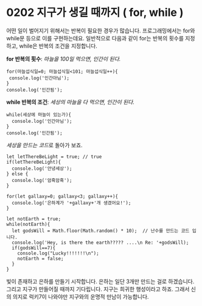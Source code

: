 # 0202 지구가 생길 때까지 ( for, while )

어떤 일이 벌어지기 위해서는 반복이 필요한 경우가 많습니다. 프로그래밍에서는 for와 while문 등으로 이를 구현하는데요.
일반적으로 다음과 같이 for는 반복의 횟수를 지정하고, while은 반복의 조건을 지정합니다.

**for 반복의 횟수**: *마늘을 100일 먹으면, 인간이 된다.*
```
for(마늘섭식일=0; 마늘섭식일<101; 마늘섭식일++){
 console.log('인간아님');
}
console.log('인간됨');
```

**while 반복의 조건**: *세상의 마늘을 다 먹으면, 인간이 된다.*
```
while(세상에 마늘이 있는가){
  console.log('인간아님');
}
console.log('인간됨');
```

*세상을 만드는 코드*로 돌아가 보죠.
```
let letThereBeLight = true; // true
if(letThereBeLight){
  console.log('안녕세상');
} else {
  console.log('암흑암흑');
}

for(let gallaxy=0; gallaxy<3; gallaxy++){
  console.log('은하계가 '+gallaxy+'개 생겼어요!');
}

let notEarth = true;
while(notEarth){
  let godsWill = Math.floor(Math.random() * 10);  // 난수를 만드는 코드 입니다.
  console.log('Hey, is there the earth????? ....\n Re: '+godsWill);
  if(godsWill==7){
    console.log("Lucky!!!!!!!\n");
    notEarth = false;
  }
}
```
빛이 존재하고 은하를 만들기 시작합니다. 은하는 일단 3개만 만드는 걸로 하겠습니다.
그리고 지구가 만들어질 때까지 기다립니다. 지구는 희귀한 행성이라고 하죠. 그래서 신의 의지로 럭키7이 나와야만 지구와의 운명적 만남이 가능합니다.
